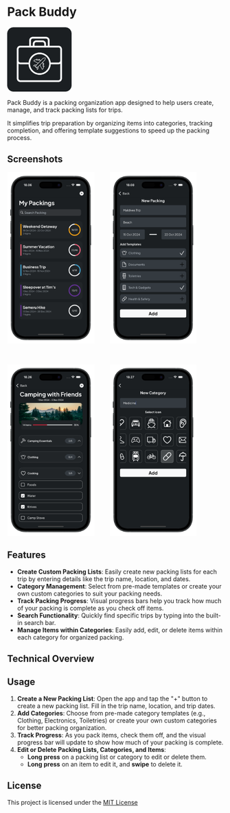 # Pack Buddy

<p align="left">
  <img src="https://github.com/jonathanvieri/Pack-Buddy/blob/main/images/applogo.png" width="150" height="150" >
</p>

<p>Pack Buddy is a packing organization app designed to help users create, manage, and track packing lists for trips. </p>
<p>It simplifies trip preparation by organizing items into categories, tracking completion, and offering template suggestions to speed up the packing process.</p>


## Screenshots
<p align="left">
  <img src="https://github.com/jonathanvieri/Pack-Buddy/blob/main/images/packing-screen.png" height="400">
  &emsp;&emsp;
  <img src="https://github.com/jonathanvieri/Pack-Buddy/blob/main/images/add-packing-screen.png" height="400">
</p>
<br>
<p align="left">
  <img src="https://github.com/jonathanvieri/Pack-Buddy/blob/main/images/items-screen.png" height="400">
  &emsp;&emsp;
  <img src="https://github.com/jonathanvieri/Pack-Buddy/blob/main/images/add-category-screen.png" height="400">
</p>


## Features
- **Create Custom Packing Lists**: Easily create new packing lists for each trip by entering details like the trip name, location, and dates.
- **Category Management**: Select from pre-made templates or create your own custom categories to suit your packing needs.
- **Track Packing Progress**: Visual progress bars help you track how much of your packing is complete as you check off items.
- **Search Functionality**: Quickly find specific trips by typing into the built-in search bar.
- **Manage Items within Categories**: Easily add, edit, or delete items within each category for organized packing.

## Technical Overview


## Usage
1. **Create a New Packing List**: Open the app and tap the "+" button to create a new packing list. Fill in the trip name, location, and trip dates.
2. **Add Categories**: Choose from pre-made category templates (e.g., Clothing, Electronics, Toiletries) or create your own custom categories for better packing organization.
3. **Track Progress**: As you pack items, check them off, and the visual progress bar will update to show how much of your packing is complete.
4. **Edit or Delete Packing Lists, Categories, and Items**:
   - **Long press** on a packing list or category to edit or delete them.
   - **Long press** on an item to edit it, and **swipe** to delete it.


## License
This project is licensed under the [MIT License](https://github.com/jonathanvieri/Chooaca/blob/master/LICENSE)
